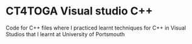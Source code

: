 # CT4TOGA Visual studio C++
Code for C++ files where I practiced learnt techniques for C++ in Visual Studios that I learnt at University of Portsmouth
